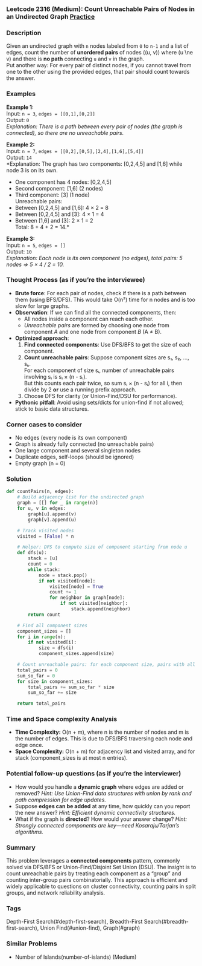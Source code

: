 ### Leetcode 2316 (Medium): Count Unreachable Pairs of Nodes in an Undirected Graph [Practice](https://leetcode.com/problems/count-unreachable-pairs-of-nodes-in-an-undirected-graph)

### Description  
Given an undirected graph with `n` nodes labeled from `0` to `n-1` and a list of edges, count the number of **unordered pairs** of nodes \((u, v)\) where \(u \ne v\) and there is **no path** connecting `u` and `v` in the graph.  
Put another way: For every pair of distinct nodes, if you cannot travel from one to the other using the provided edges, that pair should count towards the answer.

### Examples  

**Example 1:**  
Input: `n = 3`, `edges = [[0,1],[0,2]]`  
Output: `0`  
*Explanation: There is a path between every pair of nodes (the graph is connected), so there are no unreachable pairs.*

**Example 2:**  
Input: `n = 7`, `edges = [[0,2],[0,5],[2,4],[1,6],[5,4]]`  
Output: `14`  
*Explanation: The graph has two components: [0,2,4,5] and [1,6] while node 3 is on its own.  
 - One component has 4 nodes: [0,2,4,5]  
 - Second component: [1,6] (2 nodes)  
 - Third component: [3] (1 node)  
Unreachable pairs:  
- Between [0,2,4,5] and [1,6]: 4 × 2 = 8  
- Between [0,2,4,5] and [3]: 4 × 1 = 4  
- Between [1,6] and [3]: 2 × 1 = 2  
Total: 8 + 4 + 2 = 14.*

**Example 3:**  
Input: `n = 5`, `edges = []`  
Output: `10`  
*Explanation: Each node is its own component (no edges), total pairs: 5 nodes ⇒ 5 × 4 / 2 = 10.*

### Thought Process (as if you’re the interviewee)  
- **Brute force**: For each pair of nodes, check if there is a path between them (using BFS/DFS). This would take O(n²) time for n nodes and is too slow for large graphs.
- **Observation**: If we can find all the connected components, then:
    - All nodes inside a component can reach each other.
    - *Unreachable pairs* are formed by choosing one node from component *A* and one node from component *B* (A ≠ B).
- **Optimized approach**:
    1. **Find connected components**: Use DFS/BFS to get the size of each component.
    2. **Count unreachable pairs**: Suppose component sizes are s₁, s₂, ..., sₖ.  
        For each component of size sᵢ, number of unreachable pairs involving sᵢ is sᵢ × (n - sᵢ).  
        But this counts each pair twice, so sum sᵢ × (n - sᵢ) for all i, then divide by 2 **or** use a running prefix approach.
    3. Choose DFS for clarity (or Union-Find/DSU for performance).
- **Pythonic pitfall**: Avoid using sets/dicts for union-find if not allowed; stick to basic data structures.

### Corner cases to consider  
- No edges (every node is its own component)
- Graph is already fully connected (no unreachable pairs)
- One large component and several singleton nodes
- Duplicate edges, self-loops (should be ignored)
- Empty graph (n = 0)

### Solution

```python
def countPairs(n, edges):
    # Build adjacency list for the undirected graph
    graph = [[] for _ in range(n)]
    for u, v in edges:
        graph[u].append(v)
        graph[v].append(u)

    # Track visited nodes
    visited = [False] * n

    # Helper: DFS to compute size of component starting from node u
    def dfs(u):
        stack = [u]
        count = 0
        while stack:
            node = stack.pop()
            if not visited[node]:
                visited[node] = True
                count += 1
                for neighbor in graph[node]:
                    if not visited[neighbor]:
                        stack.append(neighbor)
        return count

    # Find all component sizes
    component_sizes = []
    for i in range(n):
        if not visited[i]:
            size = dfs(i)
            component_sizes.append(size)

    # Count unreachable pairs: for each component size, pairs with all the rest
    total_pairs = 0
    sum_so_far = 0
    for size in component_sizes:
        total_pairs += sum_so_far * size
        sum_so_far += size

    return total_pairs
```

### Time and Space complexity Analysis  

- **Time Complexity:** O(n + m), where n is the number of nodes and m is the number of edges. This is due to DFS/BFS traversing each node and edge once.
- **Space Complexity:** O(n + m) for adjacency list and visited array, and for stack (component_sizes is at most n entries).


### Potential follow-up questions (as if you’re the interviewer)  

- How would you handle a **dynamic graph** where edges are added or removed?
  *Hint: Use Union-Find data structures with union by rank and path compression for edge updates.*
- Suppose **edges can be added** at any time, how quickly can you report the new answer?
  *Hint: Efficient dynamic connectivity structures.*
- What if the graph is **directed**? How would your answer change?
  *Hint: Strongly connected components are key—need Kosaraju/Tarjan’s algorithms.*


### Summary
This problem leverages a **connected components** pattern, commonly solved via DFS/BFS or Union-Find/Disjoint Set Union (DSU). The insight is to count unreachable pairs by treating each component as a “group” and counting inter-group pairs combinatorially. This approach is efficient and widely applicable to questions on cluster connectivity, counting pairs in split groups, and network reliability analysis.

### Tags
Depth-First Search(#depth-first-search), Breadth-First Search(#breadth-first-search), Union Find(#union-find), Graph(#graph)

### Similar Problems
- Number of Islands(number-of-islands) (Medium)
